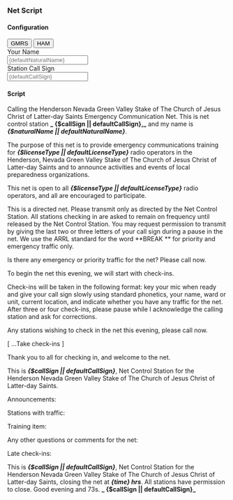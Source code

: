 <script>
import {onMount, getContext} from "svelte"; 

const appSettings = getContext("appSettings");

const {naturalName, callSign, licenseType} = $appSettings;

const defaultCallSign = "STATION CALL SIGN";
const defaultNaturalName = "YOUR NAME";
const defaultLicenseType = "GMRS";

const date = new Date();
const timeOptions = {
            hour: '2-digit',
            minute:'2-digit',
            hour12: false,
        };
let time = date.toLocaleString('en-US', timeOptions).replace(/:/g,'');

	onMount(() => {
		const interval = setInterval(() => {
            const date = new Date();
			time = date.toLocaleString('en-US', timeOptions).replace(/:/g,'')
		}, 1000);

		return () => {
			clearInterval(interval);
		};
	});
const setLicenseTypeGMRS = () => {
licenseType.set("GMRS")
}
const setLicenseTypeHAM = () => {
licenseType.set("HAM")
}
</script>

### Net Script

#### Configuration

<span class="relative z-0 inline-flex shadow-sm rounded-md">
  <button type="button" on:click={setLicenseTypeGMRS} class="relative inline-flex items-center px-4 py-2 rounded-l-md border border-gray-300 bg-white text-sm font-medium text-gray-700 hover:bg-indigo-500 hover:text-white focus:z-10 focus:outline-none focus:ring-1 focus:ring-indigo-500 focus:border-indigo-500 {$licenseType === "GMRS" || $licenseType === "" ? "bg-indigo-500 text-white" : ""}">GMRS</button>
  <button type="button" on:click={setLicenseTypeHAM} class="-ml-px relative inline-flex items-center px-4 py-2 rounded-r-md border border-gray-300 bg-white text-sm font-medium text-gray-700 hover:bg-indigo-500 hover:text-white focus:z-10 focus:outline-none focus:ring-1 focus:ring-indigo-500 focus:border-indigo-500 {$licenseType === "HAM" ? "bg-indigo-500 text-white" : ""}">HAM</button>
</span>

<div>
  <label for="naturalName" class="block text-sm font-medium text-gray-700">Your Name</label>
  <div class="mt-1">
    <input bind:value={$naturalName} type="text" name="naturalName" id="naturalName" class="shadow-sm focus:ring-indigo-500 focus:border-indigo-500 block w-full sm:text-sm border-gray-300 rounded-md" placeholder="{defaultNaturalName}">
  </div>
</div>

<div>
  <label for="callSign" class="block text-sm font-medium text-gray-700">Station Call Sign</label>
  <div class="mt-1">
    <input bind:value={$callSign} type="text" name="callSign" id="callSign" class="shadow-sm focus:ring-indigo-500 focus:border-indigo-500 block w-full sm:text-sm border-gray-300 rounded-md" placeholder="{defaultCallSign}">
  </div>
</div>

#### Script

Calling the Henderson Nevada Green Valley Stake of The Church of Jesus Christ of Latter-day Saints Emergency
Communication Net. This is net control station **_
{$callSign || defaultCallSign},_** and my name is **_{$naturalName || defaultNaturalName}_**.

The purpose of this net is to provide emergency communications training for **_{$licenseType || defaultLicenseType}_** radio operators in the
Henderson, Nevada Green Valley Stake of The Church of Jesus Christ of Latter-day Saints and to announce activities and
events of local preparedness organizations.

This net is open to all **_{$licenseType || defaultLicenseType}_** radio operators, and all are encouraged to participate.

This is a directed net. Please transmit only as directed by the Net Control Station. All stations checking in are asked
to remain on frequency until released by the Net Control Station. You may request permission to transmit by giving the
last two or three letters of your call sign during a pause in the net. We use the ARRL standard for the word **BREAK **
for priority and emergency traffic only.

Is there any emergency or priority traffic for the net? Please call now.

To begin the net this evening, we will start with check-ins.

Check-ins will be taken in the following format: key your mic when ready and give your call sign slowly using standard
phonetics, your name, ward or unit, current location, and indicate whether you have any traffic for the net. After three
or four check-ins, please pause while I acknowledge the calling station and ask for corrections.

Any stations wishing to check in the net this evening, please call now.

[ ...Take check-ins ]

Thank you to all for checking in, and welcome to the net.

This is **_{$callSign || defaultCallSign}_**, Net Control Station for the Henderson Nevada Green Valley Stake of The Church of Jesus Christ
of Latter-day Saints.

Announcements:

Stations with traffic:

Training item:

Any other questions or comments for the net:

Late check-ins:

This is **_{$callSign || defaultCallSign}_**, Net Control Station for the Henderson Nevada Green Valley Stake of The Church of Jesus Christ
of Latter-day Saints, closing the net at **_{time} hrs_**. All stations have
permission to close. Good evening and 73s. **_
{$callSign || defaultCallSign}_**
